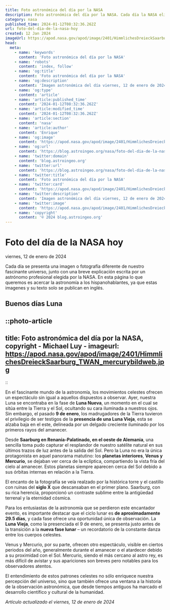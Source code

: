 ```yaml
---
title: Foto astronómica del día por la NASA
description: Foto astronómica del día por la NASA. Cada día la NASA elige una imagen de los aficionados a la astronomía para ser la foto del día.
category: nasa
published_time: 2024-01-12T08:32:36.262Z
url: foto-del-dia-de-la-nasa-hoy
created: 12 Jan 2024
imageUrl: https://apod.nasa.gov/apod/image/2401/HimmlichesDreieckSaarburg_TWAN_mercurybildweb.jpg
head:
  meta:
    - name: 'keywords'
      content: 'Foto astronómica del día por la NASA'
    - name: 'robots'
      content: 'index, follow'
    - name: 'og:title'
      content: 'Foto astronómica del día por la NASA'
    - name: 'og:description'
      content: 'Imagen astronómica del día viernes, 12 de enero de 2024 por la NASA; Buenos días Luna'
    - name: 'og:type'
      content: 'article'
    - name: 'article:published_time'
      content: '2024-01-12T08:32:36.262Z'
    - name: 'article:modified_time'
      content: '2024-01-12T08:32:36.262Z'
    - name: 'article:section'
      content: 'nasa'
    - name: 'article:author'
      content: 'Enrique'
    - name: 'og:image'
      content: 'https://apod.nasa.gov/apod/image/2401/HimmlichesDreieckSaarburg_TWAN_mercurybildweb.jpg'
    - name: 'og:url'
      content: 'https://blog.astroingeo.org/nasa/foto-del-dia-de-la-nasa-hoy'
    - name: 'twitter:domain'
      content: 'blog.astroingeo.org'
    - name: 'twitter:url'
      content: 'https://blog.astroingeo.org/nasa/foto-del-dia-de-la-nasa-hoy'
    - name: 'twitter:title'
      content: 'Foto astronómica del día por la NASA'
    - name: 'twitter:card'
      content: 'https://apod.nasa.gov/apod/image/2401/HimmlichesDreieckSaarburg_TWAN_mercurybildweb.jpg'
    - name: 'twitter:description'
      content: 'Imagen astronómica del día viernes, 12 de enero de 2024 por la NASA; Buenos días Luna'
    - name: 'twitter:image'
      content: 'https://apod.nasa.gov/apod/image/2401/HimmlichesDreieckSaarburg_TWAN_mercurybildweb.jpg'
    - name: 'copyright'
      content: '© 2024 blog.astroingeo.org'
---
```

# Foto del día de la NASA hoy
viernes, 12 de enero de 2024

Cada día se presenta una imagen o fotografía diferente de nuestro fascinante universo, junto con una breve explicación escrita por un astrónomo profesional elegida por la NASA.
En esta página lo que queremos es acercar la astronomía a los hispanohablantes, ya que estas imagenes y su texto solo se publican en inglés.
## Buenos días Luna


::photo-article
---
title: Foto astronómica del día por la NASA, copyright - Michael Luy -
imageurl: https://apod.nasa.gov/apod/image/2401/HimmlichesDreieckSaarburg_TWAN_mercurybildweb.jpg
---
::



En el fascinante mundo de la astronomía, los movimientos celestes ofrecen un espectáculo sin igual a aquellos dispuestos a observar. Ayer, nuestra Luna se encontraba en la fase de **Luna Nueva**, un momento en el cual se sitúa entre la Tierra y el Sol, ocultando su cara iluminada a nuestros ojos. Sin embargo, el pasado **9 de enero**, los madrugadores de la Tierra tuvieron el privilegio de ser testigos de la **presencia de una Luna Vieja**, esta se alzaba baja en el este, delineada por un delgado creciente iluminado por los primeros rayos del amanecer.

Desde **Saarburg en Renania-Palatinado, en el oeste de Alemania**, una sencilla toma pudo capturar el resplandor de nuestro satélite natural en sus últimos trazos de luz antes de la salida del Sol. Pero la Luna no era la única protagonista en aquel panorama matutino: los **planetas interiores**, **Venus y Mercurio**, se dejaban ver cerca de la eclíptica, compartiendo la vista fría del cielo al amanecer. Estos planetas siempre aparecen cerca del Sol debido a sus órbitas internas en relación a la Tierra.

El encanto de la fotografía se veía realzado por la histórica torre y el castillo con ruinas del **siglo X** que descansaban en el primer plano. Saarburg, con su rica herencia, proporcionó un contraste sublime entre la antigüedad terrenal y la eternidad cósmica.

Para los entusiastas de la astronomía que se perdieron este encantador evento, es importante destacar que el ciclo lunar es **de aproximadamente 29.5 días**, y cada fase ofrece una oportunidad única de observación. La **Luna Vieja**, como la presenciada el 9 de enero, se presenta justo antes de la transición a la **nueva fase lunar** – un recordatorio de la constante danza entre los cuerpos celestes.

Venus y Mercurio, por su parte, ofrecen otro espectáculo, visible en ciertos periodos del año, generalmente durante el amanecer o el atardecer debido a su proximidad con el Sol. Mercurio, siendo el más cercano al astro rey, es más difícil de avistar y sus apariciones son breves pero notables para los observadores atentos.

El entendimiento de estos patrones celestes no sólo enriquece nuestra percepción del universo, sino que también ofrece una ventana a la historia de la observación astronómica, que desde tiempos antiguos ha marcado el desarrollo científico y cultural de la humanidad.

_Artículo actualizado el viernes, 12 de enero de 2024_